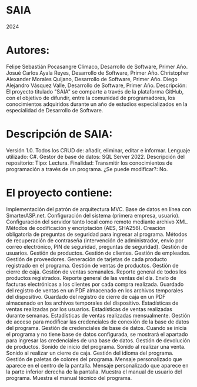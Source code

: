 # SAIA
2024

# Autores:

Felipe Sebastián Pocasangre Clímaco, Desarrollo de Software, Primer Año.
Josué Carlos Ayala Reyes, Desarrollo de Software, Primer Año.
Christopher Alexander Morales Quijano, Desarrollo de Software, Primer Año.
Diego Alejandro Vásquez Valle, Desarrollo de Software, Primer Año.
Descripción:
El proyecto titulado "SAIA" se comparte a través de la plataforma GitHub, con el objetivo de difundir, entre la comunidad de programadores, los conocimientos adquiridos durante un año de estudios especializados en la especialidad de Desarrollo de Software.

# Descripción de SAIA:

Versión 1.0.
Todos los CRUD de: añadir, eliminar, editar e informar.
Lenguaje utilizado: C#.
Gestor de base de datos: SQL Server 2022.
Descripción del repositorio:
Tipo: Lectura.
Finalidad: Transmitir los conocimientos de programación a través de un programa.
¿Se puede modificar?: No.

# El proyecto contiene:

Implementación del patrón de arquitectura MVC.
Base de datos en línea con SmarterASP.net.
Configuración del sistema (primera empresa, usuario).
Configuración del servidor tanto local como remoto mediante archivo XML.
Métodos de codificación y encriptación (AES, SHA256).
Creación obligatoria de preguntas de seguridad para ingresar al programa.
Métodos de recuperación de contraseña (intervención de administrador, envío por correo electrónico, PIN de seguridad, preguntas de seguridad).
Gestión de usuarios.
Gestión de productos.
Gestión de clientes.
Gestión de empleados.
Gestión de proveedores.
Generación de tarjetas de cada producto registrado en el programa.
Gestión de ventas de productos.
Gestión de cierre de caja.
Gestión de ventas semanales.
Reporte general de todos los productos registrados.
Reporte general de las ventas del día.
Envío de facturas electrónicas a los clientes por cada compra realizada.
Guardado del registro de ventas en un PDF almacenado en los archivos temporales del dispositivo.
Guardado del registro de cierre de caja en un PDF almacenado en los archivos temporales del dispositivo.
Estadísticas de ventas realizadas por los usuarios.
Estadísticas de ventas realizadas durante semanas.
Estadísticas de ventas realizadas mensualmente.
Gestión de acceso para modificar las credenciales de conexión de la base de datos del programa.
Gestión de credenciales de base de datos.
Cuando se inicia el programa y no tiene base de datos configurada, se mostrará el apartado para ingresar las credenciales de una base de datos.
Gestión de devolución de productos.
Sonido de inicio del programa.
Sonido al realizar una venta.
Sonido al realizar un cierre de caja.
Gestión del idioma del programa.
Gestión de paletas de colores del programa.
Mensaje personalizado que aparece en el centro de la pantalla.
Mensaje personalizado que aparece en la parte inferior derecha de la pantalla.
Muestra el manual de usuario del programa.
Muestra el manual técnico del programa.

